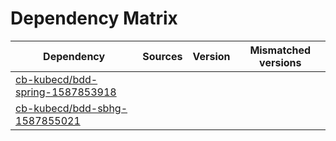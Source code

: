 # Dependency Matrix

Dependency | Sources | Version | Mismatched versions
---------- | ------- | ------- | -------------------
[cb-kubecd/bdd-spring-1587853918](https://github.com/cb-kubecd/bdd-spring-1587853918.git) |  | []() | 
[cb-kubecd/bdd-sbhg-1587855021](https://github.com/cb-kubecd/bdd-sbhg-1587855021.git) |  | []() | 
